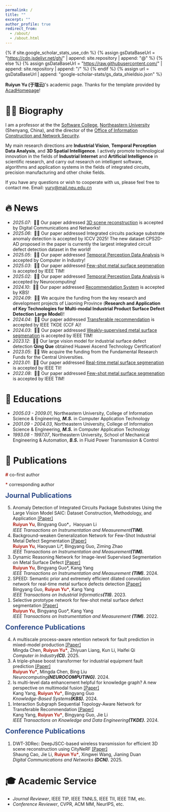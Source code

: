```yaml
---
permalink: /
title: ""
excerpt: ""
author_profile: true
redirect_from:
  - /about/
  - /about.html
---
```




{% if site.google_scholar_stats_use_cdn %}
{% assign gsDataBaseUrl = "https://cdn.jsdelivr.net/gh/" | append: site.repository | append: "@" %}
{% else %}
{% assign gsDataBaseUrl = "https://raw.githubusercontent.com/" | append: site.repository | append: "/" %}
{% endif %}
{% assign url = gsDataBaseUrl | append: "google-scholar-stats/gs_data_shieldsio.json" %}

<span class='anchor' id='about-me'></span>

**Ruiyun Yu (于瑞云)**'s academic page. Thanks for the template provided by [AcadHomepage](https://github.com/RayeRen/acad-homepage.github.io)!

# 🧍‍♂️ Biography

I am a professor at the the [Software College](http://sc.neu.edu.cn/), [Northeastern University](https://www.neu.edu.cn/) (Shenyang, China), and the director of the [Office of Information Construction and Network Security](http://xwb.neu.edu.cn/).

My main research directions are **Industrial Vision**, **Temporal Perception Data Analysis**, and **3D Spatial Intelligence**. I actively promote technological innovation in the fields of **Industrial Internet** and **Artificial Intelligence** in scientific research, and carry out research on intelligent software, algorithms and application systems in the fields of integrated circuits, precision manufacturing and other choke fields.

If you have any questions or wish to cooperate with us, please feel free to contact me. Email: yury@mail.neu.edu.cn

# 🔥 News
- *2025.07*: &nbsp;🎉🎉 Our paper addressed [3D scene reconstruction](https://www.sciencedirect.com/science/article/pii/S2352864825001051) is accepted by Digital Communications and Networks!
- *2025.06*: &nbsp;🎉🎉 Our paper addressed Integrated circuits package substrate anomaly detection is accepted by ICCV 2025! The new dataset CPS2D-AD proposed in the paper is currently the largest integrated circuit defect detection dataset in the world!
- *2025.05*: &nbsp;🎉🎉 Our paper addressed [Temporal Perception Data Analysis](https://www.sciencedirect.com/science/article/abs/pii/S0166361525000788) is accepted by Computer in Industry!
- *2025.03*: &nbsp;🎉🎉 Our paper addressed [Few-shot metal surface segmenation](https://ieeexplore.ieee.org/abstract/document/10898041) is accepted by IEEE TIM!
- *2025.02*: &nbsp;🎉🎉 Our paper addressed [Temporal Perception Data Analysis](https://www.sciencedirect.com/science/article/pii/S0925231224019088) is accepted by Neurocomputing!
- *2024.10*: &nbsp;🎉🎉 Our paper addressed [Recommendation System](https://www.sciencedirect.com/science/article/pii/S0950705124009195) is accepted by KBS!
- *2024.09*: &nbsp;🎉🎉 We acquire the funding from the key research and development projects of Liaoning Province (**Research and Application of Key Technologies for Multi-modal Industrial Product Surface Defect Detection Large Model**)!
- *2024.04*: &nbsp;🎉🎉 Our paper addressed [Transferable recommendation]([https://ieeexplore.ieee.org/abstract/document/10018467/](https://ieeexplore.ieee.org/abstract/document/10491370/)) is accepted by IEEE TKDE (CCF A)!
- *2024.03*: &nbsp;🎉🎉 Our paper addressed [Weakly-supervised metal surface segmenation](https://ieeexplore.ieee.org/abstract/document/10483094/) is accepted by IEEE TIM!
- *2023.12*: &nbsp;🎉🎉 Our large vision model for industrial surface defect detection **Qing Que** obtained Huawei Ascend Technology Certification!
- *2023.05*: &nbsp;🎉🎉 We acquire the funding from the Fundamental Research Funds for the Central Universities.
- *2023.01*: &nbsp;🎉🎉 Our paper addressed [Real-time metal surface segmenation](https://ieeexplore.ieee.org/abstract/document/10018467/) is accepted by IEEE TII!
- *2022.08*: &nbsp;🎉🎉 Our paper addressed [Few-shot metal surface segmenation](https://ieeexplore.ieee.org/abstract/document/9855496/) is accepted by IEEE TIM!

# 📖 Educations
- *2005.03 - 2009.01*, Northeastern University, College of Information Science & Engineering, ***M.S.*** in Computer Application Technology
- *2001.09 - 2004.03*, Northeastern University, College of Information Science & Engineering, ***M.S.*** in Computer Application Technology
- *1993.08 - 1997.07*, Northeastern University, School of Mechanical Engineering & Automation, ***B.S.*** in Fluid Power Transmission & Control

# 📝 Publications

<span style="color:#b02418; font-weight:bold;">#</span> co-first author

<span style="color:#b02418; font-weight:bold;">*</span> corresponding author <br>

<h2 id="Industrial Vision" style="color: #2c4a88; padding-top: 60px; margin-top: -60px;">Journal Publications</h2>
<ol reversed>
  <li id="J-Pub5">
    Anomaly Detection of Integrated Circuits Package Substrates Using the Large Vision Model SAIC: Dataset Construction, Methodology, and Application <a href="https://neunews.neu.edu.cn/info/1341/951471.htm#:~:text=%E8%AF%A5%E8%AE%BA%E6%96%87%E9%9D%A2%E5%90%91%E9%9B%86%E6%88%90%E7%94%B5%E8%B7%AF%E9%99%B6%E7%93%B7%E5%B0%81%E8%A3%85%E5%9F%BA%E6%9D%BF%E8%A1%A8%E9%9D%A2%E7%BC%BA%E9%99%B7%E6%A3%80%E6%B5%8B%E9%A2%86%E5%9F%9F%EF%BC%8C%E6%9E%84%E5%BB%BA%E4%BA%86%E5%A4%A7%E8%A7%84%E6%A8%A1%E4%BA%8C%E7%BB%B4%E5%BC%82%E5%B8%B8%E6%A3%80%E6%B5%8B%E6%95%B0%E6%8D%AE%E9%9B%86CPS2D-AD%EF%BC%8C%E5%83%8F%E7%B4%A0%E5%88%86%E8%BE%A8%E7%8E%87%E9%AB%98%E8%BE%BE5um%EF%BC%8C%E6%A0%B7%E6%9C%AC%E5%AE%B9%E9%87%8F%E8%B6%8520000%E5%BC%A0%EF%BC%8C%E4%B8%BA%E7%9B%AE%E5%89%8D%E9%9B%86%E6%88%90%E7%94%B5%E8%B7%AF%E9%A2%86%E5%9F%9F%E5%86%85%E5%85%A8%E4%B8%96%E7%95%8C%E8%A7%84%E6%A8%A1%E6%9C%80%E5%A4%A7%E3%80%81%E7%B2%BE%E5%BA%A6%E6%9C%80%E9%AB%98%E7%9A%84%E6%95%B0%E6%8D%AE%E9%9B%86%E3%80%82,%E5%90%8C%E6%97%B6%EF%BC%8C%E8%AF%A5%E8%AE%BA%E6%96%87%E9%92%88%E5%AF%B9CPS2D-AD%E6%95%B0%E6%8D%AE%E9%9B%86%E6%9E%84%E5%BB%BA%E4%BA%86%E6%97%A0%E7%9B%91%E7%9D%A3%E3%80%81%E5%8D%8A%E7%9B%91%E7%9D%A3%E3%80%81%E5%B0%8F%E6%A0%B7%E6%9C%AC%E3%80%81%E5%85%A8%E7%9B%91%E7%9D%A3%E7%AD%89%E5%A4%9A%E4%B8%AA%E4%BB%BB%E5%8A%A1%E7%9A%84Benchmark%EF%BC%8C%E4%B8%BA%E7%9B%B8%E5%85%B3%E9%A2%86%E5%9F%9F%E7%9A%84%E7%A0%94%E7%A9%B6%E4%BA%BA%E5%91%98%E6%8F%90%E4%BE%9B%E4%BA%86%E5%A4%AF%E5%AE%9E%E7%9A%84%E6%95%B0%E6%8D%AE%E5%9F%BA%E7%A1%80%E3%80%82">[Paper]</a> <br>
    <span style="color:#b02418; font-weight:bold;">Ruiyun Yu</span>, Bingyang Guo*，Haoyuan Li <br>
    <i>IEEE Transactions on Instrumentation and Measurement<strong>(TIM).</strong></i>
  </li>
  <li id="J-Pub4">
    Background-weaken Generalization Network for Few-Shot Industrial Metal Defect Segmentation <a href="https://ieeexplore.ieee.org/abstract/document/10898041">[Paper]</a> <br>
    <span style="color:#b02418; font-weight:bold;">Ruiyun Yu</span>, Haoyuan Li*, Bingyang Guo, Ziming Zhao <br>
    <i>IEEE Transactions on Instrumentation and Measurement<strong>(TIM).</strong></i>
  </li>
  <li id="J-Pub3">
    Dynamic Reasoning Network for Image-level Supervised Segmentation on Metal Surface Defect <a href="https://ieeexplore.ieee.org/abstract/document/10483094/">[Paper]</a> <br>
    <span style="color:#b02418; font-weight:bold;">Ruiyun Yu</span>, Bingyang Guo*, Kang Yang <br>
    <i>IEEE Transactions on Instrumentation and Measurement <strong>(TIM).</strong></i> 2024.
  </li>
  <li id="J-Pub2">
    SPEED: Semantic prior and extremely efficient dilated convolution network for real-time metal surface defects detection <a href="https://ieeexplore.ieee.org/abstract/document/10018467/">[Paper]</a> <br>
    Bingyang Guo, <span style="color:#b02418; font-weight:bold;">Ruiyun Yu*</span>, Kang Yang <br>
    <i>IEEE Transactions on Industrial Informatics<strong>(TII).</strong></i> 2023.
  </li>
  <li id="J-Pub1">
    Selective prototype network for few-shot metal surface defect segmentation <a href="https://ieeexplore.ieee.org/abstract/document/9855496/">[Paper]</a> <br>
    <span style="color:#b02418; font-weight:bold;">Ruiyun Yu</span>, Bingyang Guo*, Kang Yang <br>
    <i>IEEE Transactions on Instrumentation and Measurement <strong>(TIM).</strong></i> 2022.
  </li>
</ol>

<h2 id="Temporal Perception Data Analysis" style="color: #2c4a88; padding-top: 60px; margin-top: -60px;">Conference Publications</h2>
<ol reversed>
  <li id="J-Pub4">
    A multiscale process-aware retention network for fault prediction in mixed-model production <a href="https://www.sciencedirect.com/science/article/abs/pii/S0166361525000788">[Paper]</a> <br>
    Mingda Chen, <span style="color:#b02418; font-weight:bold;">Ruiyun Yu*</span>, Zhiyuan Liang, Kun Li, Haifei Qi<br>
    <i>Computer in Industry<strong>(CI).</strong></i> 2025.
  </li>
    <li id="J-Pub3">
    A triple-phase boost transformer for industrial equipment fault prediction <a href="https://www.sciencedirect.com/science/article/pii/S0925231224019088">[Paper]</a> <br>
    <span style="color:#b02418; font-weight:bold;">Ruiyun Yu*</span>, Mingda Chen, Bing Liu <br>
    <i>Neurocomputing<strong>(NEUROCOMPUTING).</strong></i> 2024.
  </li>
  <li id="J-Pub2">
    Is multi-level data enhancement helpful for knowledge graph? A new perspective on multimodal fusion <a href="https://www.sciencedirect.com/science/article/pii/S0950705124009195">[Paper]</a> <br>
    Kang Yang, <span style="color:#b02418; font-weight:bold;">Ruiyun Yu*</span>, Bingyang Guo <br>
    <i>Knowledge-Based Systems<strong>(KBS).</strong></i> 2024.
  </li>
  <li id="J-Pub1">
    Interaction Subgraph Sequential Topology-Aware Network for Transferable Recommendation <a href="https://ieeexplore.ieee.org/abstract/document/10491370/">[Paper]</a> <br>
    Kang Yang, <span style="color:#b02418; font-weight:bold;">Ruiyun Yu*</span>, Bingyang Guo, Jie Li <br>
    <i>IEEE Transactions on Knowledge and Data Engineering<strong>(TKDE).</strong></i> 2024.
  </li>
</ol>


<h2 id="3D Spatial Intelligence" style="color: #2c4a88; padding-top: 60px; margin-top: -60px;">Conference Publications</h2>
<ol reversed>
  </li>
  <li id="J-Pub1">
    DWT-3DRec: DeepJSCC-based wireless transmission for efficient 3D scene reconstruction using CityNeRF <a href="https://www.sciencedirect.com/science/article/pii/S2352864825001051">[Paper]</a> <br>
    Shaung Cao, Jie Li, <span style="color:#b02418; font-weight:bold;">Ruiyun Yu*</span>, Xingwei Wang, Jianing Duan <br>
    <i>Digital Communications and Networks <strong>(DCN).</strong></i> 2025.
  </li>
</ol>

# 🎓 Academic Service
- *Journal Reviewer*, IEEE TIP, IEEE TNNLS, IEEE TII, IEEE TIM, etc.
- *Conference Reviewer*, CVPR, ACM MM, NeurIPS, etc.
